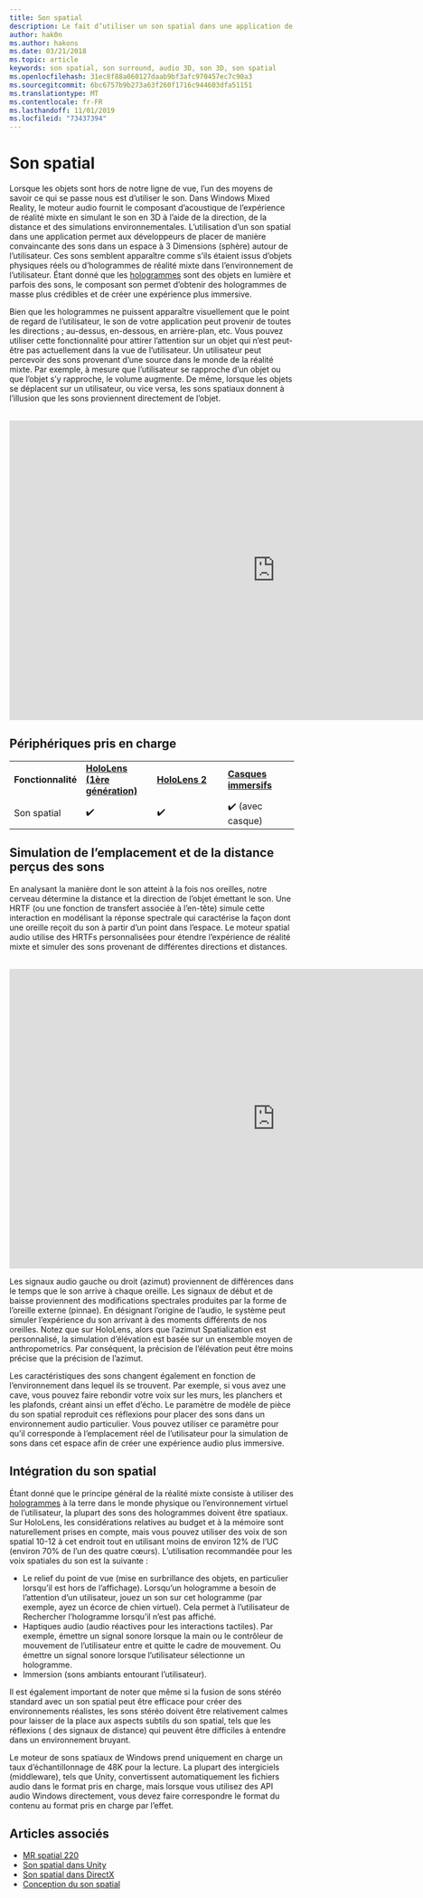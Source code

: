 ```yaml
---
title: Son spatial
description: Le fait d’utiliser un son spatial dans une application de réalité mixte vous permet de placer des sons dans un espace 3D.
author: hak0n
ms.author: hakons
ms.date: 03/21/2018
ms.topic: article
keywords: son spatial, son surround, audio 3D, son 3D, son spatial
ms.openlocfilehash: 31ec8f88a060127daab9bf3afc970457ec7c90a3
ms.sourcegitcommit: 6bc6757b9b273a63f260f1716c944603dfa51151
ms.translationtype: MT
ms.contentlocale: fr-FR
ms.lasthandoff: 11/01/2019
ms.locfileid: "73437394"
---
```

# <a name="spatial-sound"></a>Son spatial

Lorsque les objets sont hors de notre ligne de vue, l’un des moyens de savoir ce qui se passe nous est d’utiliser le son. Dans Windows Mixed Reality, le moteur audio fournit le composant d’acoustique de l’expérience de réalité mixte en simulant le son en 3D à l’aide de la direction, de la distance et des simulations environnementales. L’utilisation d’un son spatial dans une application permet aux développeurs de placer de manière convaincante des sons dans un espace à 3 Dimensions (sphère) autour de l’utilisateur. Ces sons semblent apparaître comme s’ils étaient issus d’objets physiques réels ou d’hologrammes de réalité mixte dans l’environnement de l’utilisateur. Étant donné que les [hologrammes](hologram.md) sont des objets en lumière et parfois des sons, le composant son permet d’obtenir des hologrammes de masse plus crédibles et de créer une expérience plus immersive.

Bien que les hologrammes ne puissent apparaître visuellement que le point de regard de l’utilisateur, le son de votre application peut provenir de toutes les directions ; au-dessus, en-dessous, en arrière-plan, etc. Vous pouvez utiliser cette fonctionnalité pour attirer l’attention sur un objet qui n’est peut-être pas actuellement dans la vue de l’utilisateur. Un utilisateur peut percevoir des sons provenant d’une source dans le monde de la réalité mixte. Par exemple, à mesure que l’utilisateur se rapproche d’un objet ou que l’objet s’y rapproche, le volume augmente. De même, lorsque les objets se déplacent sur un utilisateur, ou vice versa, les sons spatiaux donnent à l’illusion que les sons proviennent directement de l’objet.

<br>

<iframe width="940" height="530" src="https://www.youtube.com/embed/PTPvx7mDon4" frameborder="0" allow="accelerometer; autoplay; encrypted-media; gyroscope; picture-in-picture" allowfullscreen></iframe>

## <a name="device-support"></a>Périphériques pris en charge

<table>
    <colgroup>
    <col width="25%" />
    <col width="25%" />
    <col width="25%" />
    <col width="25%" />
    </colgroup>
    <tr>
        <td><strong>Fonctionnalité</strong></td>
        <td><a href="hololens-hardware-details.md"><strong>HoloLens (1ère génération)</strong></a></td>
        <td><a href="https://docs.microsoft.com/hololens/hololens2-hardware"><strong>HoloLens 2</strong></td>
        <td><a href="immersive-headset-hardware-details.md"><strong>Casques immersifs</strong></a></td>
    </tr>
     <tr>
        <td>Son spatial</td>
        <td>✔️</td>
        <td>✔️</td>
        <td>✔️ (avec casque)</td>
    </tr>
</table>

## <a name="simulating-the-perceived-location-and-distance-of-sounds"></a>Simulation de l’emplacement et de la distance perçus des sons

En analysant la manière dont le son atteint à la fois nos oreilles, notre cerveau détermine la distance et la direction de l’objet émettant le son. Une HRTF (ou une fonction de transfert associée à l’en-tête) simule cette interaction en modélisant la réponse spectrale qui caractérise la façon dont une oreille reçoit du son à partir d’un point dans l’espace. Le moteur spatial audio utilise des HRTFs personnalisées pour étendre l’expérience de réalité mixte et simuler des sons provenant de différentes directions et distances.

<br>

<iframe width="940" height="530" src="https://www.youtube.com/embed/aB3TDjYklmo" frameborder="0" allow="accelerometer; autoplay; encrypted-media; gyroscope; picture-in-picture" allowfullscreen></iframe>

Les signaux audio gauche ou droit (azimut) proviennent de différences dans le temps que le son arrive à chaque oreille. Les signaux de début et de baisse proviennent des modifications spectrales produites par la forme de l’oreille externe (pinnae). En désignant l’origine de l’audio, le système peut simuler l’expérience du son arrivant à des moments différents de nos oreilles. Notez que sur HoloLens, alors que l’azimut Spatialization est personnalisé, la simulation d’élévation est basée sur un ensemble moyen de anthropometrics. Par conséquent, la précision de l’élévation peut être moins précise que la précision de l’azimut.

Les caractéristiques des sons changent également en fonction de l’environnement dans lequel ils se trouvent. Par exemple, si vous avez une cave, vous pouvez faire rebondir votre voix sur les murs, les planchers et les plafonds, créant ainsi un effet d’écho. Le paramètre de modèle de pièce du son spatial reproduit ces réflexions pour placer des sons dans un environnement audio particulier. Vous pouvez utiliser ce paramètre pour qu’il corresponde à l’emplacement réel de l’utilisateur pour la simulation de sons dans cet espace afin de créer une expérience audio plus immersive.

## <a name="integrating-spatial-sound"></a>Intégration du son spatial

Étant donné que le principe général de la réalité mixte consiste à utiliser des [hologrammes](hologram.md) à la terre dans le monde physique ou l’environnement virtuel de l’utilisateur, la plupart des sons des hologrammes doivent être spatiaux. Sur HoloLens, les considérations relatives au budget et à la mémoire sont naturellement prises en compte, mais vous pouvez utiliser des voix de son spatial 10-12 à cet endroit tout en utilisant moins de environ 12% de l’UC (environ 70% de l’un des quatre cœurs). L’utilisation recommandée pour les voix spatiales du son est la suivante :
* Le relief du point de vue (mise en surbrillance des objets, en particulier lorsqu’il est hors de l’affichage). Lorsqu’un hologramme a besoin de l’attention d’un utilisateur, jouez un son sur cet hologramme (par exemple, ayez un écorce de chien virtuel). Cela permet à l’utilisateur de Rechercher l’hologramme lorsqu’il n’est pas affiché.
* Haptiques audio (audio réactives pour les interactions tactiles). Par exemple, émettre un signal sonore lorsque la main ou le contrôleur de mouvement de l’utilisateur entre et quitte le cadre de mouvement. Ou émettre un signal sonore lorsque l’utilisateur sélectionne un hologramme.
* Immersion (sons ambiants entourant l’utilisateur).

Il est également important de noter que même si la fusion de sons stéréo standard avec un son spatial peut être efficace pour créer des environnements réalistes, les sons stéréo doivent être relativement calmes pour laisser de la place aux aspects subtils du son spatial, tels que les réflexions ( des signaux de distance) qui peuvent être difficiles à entendre dans un environnement bruyant.

Le moteur de sons spatiaux de Windows prend uniquement en charge un taux d’échantillonnage de 48K pour la lecture. La plupart des intergiciels (middleware), tels que Unity, convertissent automatiquement les fichiers audio dans le format pris en charge, mais lorsque vous utilisez des API audio Windows directement, vous devez faire correspondre le format du contenu au format pris en charge par l’effet.

## <a name="see-also"></a>Articles associés
* [MR spatial 220](holograms-220.md)
* [Son spatial dans Unity](spatial-sound-in-unity.md)
* [Son spatial dans DirectX](spatial-sound-in-directx.md)
* [Conception du son spatial](spatial-sound-design.md)

